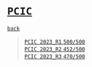 # [`PCIC`]
[`back`](../)

> [`PCIC 2023_R1` `500/500`](./2023_R1/)  
> [`PCIC 2023_R2` `452/500`](./2023_R2/)  
> [`PCIC 2023_R3` `470/500`](./2023_R3/)  


[`Codeforces`]: /OJ_ans/cf
[`Zerojudge`]: /OJ_ans/zj
[`PCIC`]: /OJ_ans/PCIC
